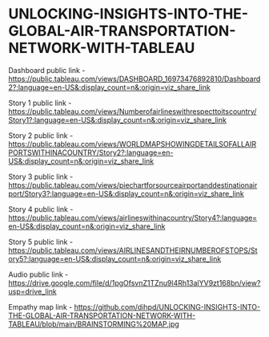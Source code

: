 # UNLOCKING-INSIGHTS-INTO-THE-GLOBAL-AIR-TRANSPORTATION-NETWORK-WITH-TABLEAU


Dashboard public link - https://public.tableau.com/views/DASHBOARD_16973476892810/Dashboard2?:language=en-US&:display_count=n&:origin=viz_share_link

Story 1 public link - https://public.tableau.com/views/Numberofairlineswithrespecttoitscountry/Story1?:language=en-US&:display_count=n&:origin=viz_share_link

Story 2 public link - https://public.tableau.com/views/WORLDMAPSHOWINGDETAILSOFALLAIRPORTSWITHINACOUNTRY/Story2?:language=en-US&:display_count=n&:origin=viz_share_link

Story 3 public link - https://public.tableau.com/views/piechartforsourceairportanddestinationairport/Story3?:language=en-US&:display_count=n&:origin=viz_share_link

Story 4 public link - https://public.tableau.com/views/airlineswithinacountry/Story4?:language=en-US&:display_count=n&:origin=viz_share_link

Story 5 public link - https://public.tableau.com/views/AIRLINESANDTHEIRNUMBEROFSTOPS/Story5?:language=en-US&:display_count=n&:origin=viz_share_link

Audio public link - https://drive.google.com/file/d/1pgOfsvnZ1TZnu9l4Rh13alYV9zt168bn/view?usp=drive_link

Empathy map link - https://github.com/dihpd/UNLOCKING-INSIGHTS-INTO-THE-GLOBAL-AIR-TRANSPORTATION-NETWORK-WITH-TABLEAU/blob/main/BRAINSTORMING%20MAP.jpg

